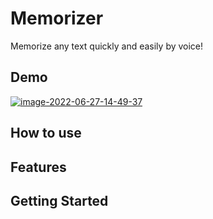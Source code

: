 # Memorizer

Memorize any text quickly and easily by voice!

## Demo
<a href="https://imgbb.com/"><img src="https://i.ibb.co/DwGTBJQ/image-2022-06-27-14-49-37.png" alt="image-2022-06-27-14-49-37" border="0" /></a>
## How to use
## Features

## Getting Started


